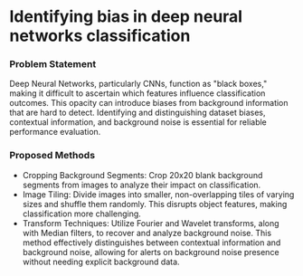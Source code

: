 # Identifying bias in deep neural networks classification

### Problem Statement
Deep Neural Networks, particularly CNNs, function as "black boxes," making it difficult to ascertain which features influence classification outcomes. This opacity can introduce biases from background information that are hard to detect. Identifying and distinguishing dataset biases, contextual information, and background noise is essential for reliable performance evaluation.

### Proposed Methods
- Cropping Background Segments: Crop 20x20 blank background segments from images to analyze their impact on classification.
- Image Tiling: Divide images into smaller, non-overlapping tiles of varying sizes and shuffle them randomly. This disrupts object features, making classification more challenging.
- Transform Techniques: Utilize Fourier and Wavelet transforms, along with Median filters, to recover and analyze background noise. This method effectively distinguishes between contextual information and background noise, allowing for alerts on background noise presence without needing explicit background data.
